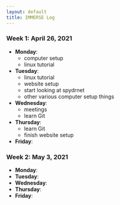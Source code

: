 ```yaml
---
layout: default
title: IMMERSE Log
---
```


### Week 1: April 26, 2021

* **Monday**:
  * computer setup
  * linux tutorial
* **Tuesday**: 
  * linux tutorial
  * website setup
  * start looking at spydrnet
  * other various computer setup things
* **Wednesday**: 
  * meetings
  * learn Git
* **Thursday**:
  * learn Git
  * finish website setup 
* **Friday**:

### Week 2: May 3, 2021
* **Monday**:
* **Tuesday**:
* **Wednesday**:
* **Thursday**:
* **Friday**:
